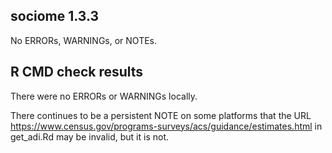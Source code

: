## sociome 1.3.3

No ERRORs, WARNINGs, or NOTEs.


## R CMD check results
There were no ERRORs or WARNINGs locally.

There continues to be a persistent NOTE on some platforms that the URL https://www.census.gov/programs-surveys/acs/guidance/estimates.html in get_adi.Rd may be invalid, but it is not.
